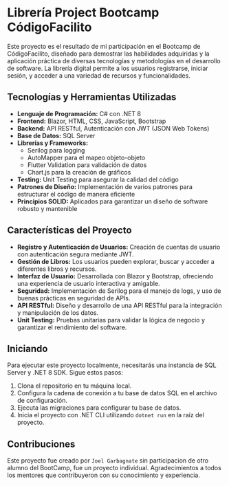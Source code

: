 # Librería Project Bootcamp CódigoFacilito

Este proyecto es el resultado de mi participación en el Bootcamp de CódigoFacilito, diseñado para demostrar las habilidades adquiridas y la aplicación práctica de diversas tecnologías y metodologías en el desarrollo de software. La librería digital permite a los usuarios registrarse, iniciar sesión, y acceder a una variedad de recursos y funcionalidades.

## Tecnologías y Herramientas Utilizadas

- **Lenguaje de Programación:** C# con .NET 8
- **Frontend:** Blazor, HTML, CSS, JavaScript, Bootstrap
- **Backend:** API RESTful, Autenticación con JWT (JSON Web Tokens)
- **Base de Datos:** SQL Server
- **Librerías y Frameworks:**
  - Serilog para logging
  - AutoMapper para el mapeo objeto-objeto
  - Flutter Validation para validación de datos
  - Chart.js para la creación de gráficos
- **Testing:** Unit Testing para asegurar la calidad del código
- **Patrones de Diseño:** Implementación de varios patrones para estructurar el código de manera eficiente
- **Principios SOLID:** Aplicados para garantizar un diseño de software robusto y mantenible

## Características del Proyecto

- **Registro y Autenticación de Usuarios:** Creación de cuentas de usuario con autenticación segura mediante JWT.
- **Gestión de Libros:** Los usuarios pueden explorar, buscar y acceder a diferentes libros y recursos.
- **Interfaz de Usuario:** Desarrollada con Blazor y Bootstrap, ofreciendo una experiencia de usuario interactiva y amigable.
- **Seguridad:** Implementación de Serilog para el manejo de logs, y uso de buenas prácticas en seguridad de APIs.
- **API RESTful:** Diseño y desarrollo de una API RESTful para la integración y manipulación de los datos.
- **Unit Testing:** Pruebas unitarias para validar la lógica de negocio y garantizar el rendimiento del software.

## Iniciando

Para ejecutar este proyecto localmente, necesitarás una instancia de SQL Server y .NET 8 SDK. Sigue estos pasos:

1. Clona el repositorio en tu máquina local.
2. Configura la cadena de conexión a tu base de datos SQL en el archivo de configuración.
3. Ejecuta las migraciones para configurar tu base de datos.
4. Inicia el proyecto con .NET CLI utilizando `dotnet run` en la raíz del proyecto.

## Contribuciones
Este proyecto fue creado por `Joel Garbagnate` sin participacion de otro alumno del BootCamp, fue un proyecto individual. Agradecimientos a todos los mentores que contribuyeron con su conocimiento y experiencia.
